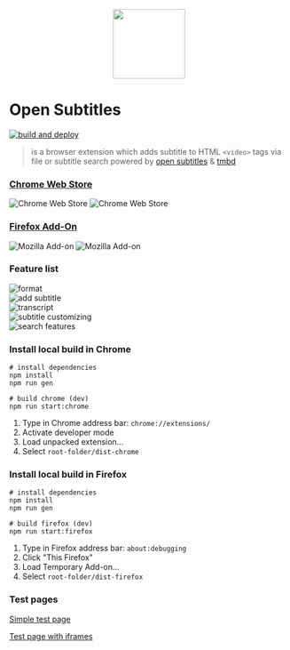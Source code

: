 <div align="center">
<img width="130" height="125" src="https://github.com/plussub/opensubtitles-extension/blob/master/src/res/icons/logo128.png?raw=true">
</div>


# Open Subtitles
[![build and deploy](https://github.com/plussub/opensubtitles-extension/actions/workflows/build.yml/badge.svg)](https://github.com/plussub/opensubtitles-extension/actions/workflows/build.yml)

> is a browser extension which adds subtitle to HTML `<video>` tags via file or subtitle search powered by [open subtitles](https://opensubtitles.org) & [tmbd](https://www.themoviedb.org/)

### [Chrome Web Store](https://chrome.google.com/webstore/detail/gbagdbjhcmodnokmjfhkhagnhgmmpgan)

![Chrome Web Store](https://img.shields.io/chrome-web-store/stars/gbagdbjhcmodnokmjfhkhagnhgmmpgan?color=%233c3c3c)
![Chrome Web Store](https://img.shields.io/chrome-web-store/users/gbagdbjhcmodnokmjfhkhagnhgmmpgan?color=%233c3c3c)

### [Firefox Add-On](https://addons.mozilla.org/en-US/firefox/addon/opensubtitles/)
![Mozilla Add-on](https://img.shields.io/amo/stars/opensubtitles?color=%233c3c3c)
![Mozilla Add-on](https://img.shields.io/amo/users/opensubtitles?color=%233c3c3c)


### Feature list
![format](https://img.shields.io/badge/format-.vtt_.srt_.ssa_.ass-3c3c3c) <br>
![add subtitle](https://img.shields.io/badge/add_subtitle_via-file--dialog_file--dropzone_search-3c3c3c) <br>
![transcript](https://img.shields.io/badge/transcript-jump--to--timepoint_copy--subtitle--with--shift--left--click_highlight--current--showed--subtitle-3c3c3c) <br>
![subtitle customizing](https://img.shields.io/badge/subtitle_customizing-offset--time_font--size_font--color_background--color_position-3c3c3c) <br>
![search features](https://img.shields.io/badge/search_features-hearing--impaired--filter_episode--filter_season--filter-3c3c3c) <br>

### Install local build in Chrome
```
# install dependencies
npm install
npm run gen

# build chrome (dev)
npm run start:chrome
```

1) Type in Chrome address bar: `chrome://extensions/`
2) Activate developer mode
3) Load unpacked extension...
4) Select `root-folder/dist-chrome`

### Install local build in Firefox
```
# install dependencies
npm install
npm run gen

# build firefox (dev)
npm run start:firefox
```

1) Type in Firefox address bar: `about:debugging`
2) Click "This Firefox"
3) Load Temporary Add-on...
4) Select `root-folder/dist-firefox`


### Test pages
[Simple test page](https://plussub-test-page.netlify.app/)

[Test page with iframes](https://plussub-test-iframe.netlify.app/)


